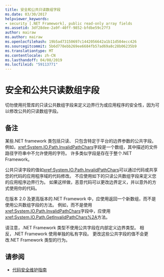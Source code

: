 ```yaml
---
title: 安全和公共只读数组字段
ms.date: 03/30/2017
helpviewer_keywords:
- security [.NET Framework], public read-only array fields
ms.assetid: 3df28dee-2a9f-40ff-9852-bfdbe59c27f3
author: mairaw
ms.author: mairaw
ms.openlocfilehash: 19b5ad73150697c1442056642a1b11d504ecc426
ms.sourcegitcommit: 5b6d778ebb269ee6684fb57ad69a8c28b06235b9
ms.translationtype: MT
ms.contentlocale: zh-CN
ms.lasthandoff: 04/08/2019
ms.locfileid: "59113771"
---
```

# <a name="security-and-public-read-only-array-fields"></a>安全和公共只读数组字段
切勿使用托管库的只读公共数组字段来定义边界行为或应用程序的安全性，因为可以修改公共的只读数组字段。  
  
## <a name="remarks"></a>备注  
 某些.NET framework 类包括只读、 只包含特定于平台的边界参数的公共字段。  例如，<xref:System.IO.Path.InvalidPathChars>字段是一个数组，其中描述的文件路径字符串中不允许使用的字符。  许多类似字段是存在于整个.NET Framework。  
  
 公共只读字段的值如<xref:System.IO.Path.InvalidPathChars>可以通过代码或共享您的代码的应用程序域的代码修改。  不应使用如下的只读公共数组字段来定义您的应用程序边界行为。  如果这样做，恶意代码可以更改边界定义，并以意外的方式使用你的代码。  
  
 在版本 2.0 及更高版本的.NET Framework 中，应使用返回一个新数组，而不是使用公共数组字段的方法。  例如，而不是使用<xref:System.IO.Path.InvalidPathChars>字段中，应使用<xref:System.IO.Path.GetInvalidPathChars%2A>方法。  
  
 请注意，.NET Framework 类型不使用公共字段在内部定义边界类型。  相反，.NET Framework 使用单独的私有字段。  更改这些公共字段的值不会更改.NET Framework 类型的行为。  
  
## <a name="see-also"></a>请参阅

- [代码安全维护指南](../../../docs/standard/security/secure-coding-guidelines.md)

